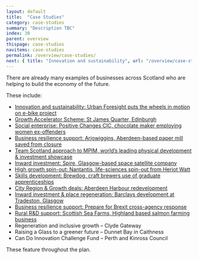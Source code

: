 ```yaml
---
layout: default
title:  "Case Studies"
category: case-studies
summary: "Description TBC"
index: 30
parent: overview
thispage: case-studies
navitems: case-studies
permalink: /overview/case-studies/
next: { title: "Innovation and sustainability", url: "/overview/case-studies/innovation-sustainability/"}
---
```


There are already many examples of businesses across Scotland who are helping to build the economy of the future.  

These include:

- [Innovation and sustainability: Urban Foresight puts the wheels in motion on e-bike project](/overview/case-studies/innovation-sustainability/)
- [Growth Accelerator Scheme: St James Quarter, Edinburgh](/overview/case-studies/growth-accelerator-scheme/)
- [Social enterprise: Positive Changes CIC, chocolate maker employing women ex-offenders](/overview/case-studies/social-enterprise/)
- [Business resilience support: Arjowiggins, Aberdeen-based paper mill saved from closure](/overview/case-studies/business-resilience-support/)
- [Team Scotland approach to MPIM, world’s leading physical development & investment showcase](/overview/case-studies/team-scotland-approach/)
- [Inward investment: Spire, Glasgow-based space satellite company](/overview/case-studies/inward-investment/)
- [High growth spin-out: Nantantis, life-sciences spin-out from Heriot Watt](/overview/case-studies/high-growth-spin-out/)
- [Skills development: Brewdog, craft brewers use of graduate apprenticeships](/overview/case-studies/skills-development/)
- [City Region & Growth deals: Aberdeen Harbour redevelopment](/overview/case-studies/city-region-growth-deals/)
- [Inward investment & place regeneration: Barclays development at Tradeston, Glasgow](/overview/case-studies/inward-investment-place-regeneration/)
- [Business resilience support: Prepare for Brexit cross-agency response](/overview/case-studies/business-resilience-support-prepare-for-brexit/)
- [Rural R&D support: Scottish Sea Farms, Highland based salmon farming business](/overview/case-studies/rural-rd-suport/)
- Regeneration and inclusive growth – Clyde Gateway
- Raising a Glass to a greener future – Dunnet Bay in Caithness
- Can Do Innovation Challenge Fund – Perth and Kinross Council

These feature throughout the plan.  
